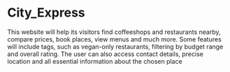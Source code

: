 # City_Express
This website will help its visitors find coffeeshops and restaurants nearby, compare prices, book places, view menus and much more. Some features will include tags, such as vegan-only restaurants, filtering by budget range and overall rating. The user can also access contact details, precise location and all essential information about the chosen place
